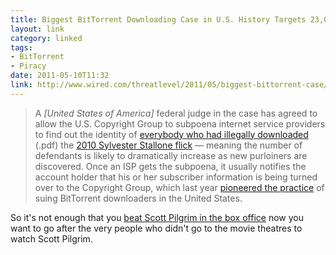 ```yaml
---
title: Biggest BitTorrent Downloading Case in U.S. History Targets 23,000 Defendants
layout: link
category: linked
tags:
- BitTorrent
- Piracy
date: 2011-05-10T11:32
link: http://www.wired.com/threatlevel/2011/05/biggest-bittorrent-case/
---
```


> A _[United States of America]_ federal judge in the case has agreed to allow the U.S. Copyright Group to subpoena internet service providers to find out the identity of [everybody who had illegally downloaded](http://cdn.mylesbraithwaite.com/media/uploads/posts/2011-05-10-biggest-bittorrent-downloading-case-in-us-history-targets-23000-defendants/nuimagediscovery.pdf) (.pdf) the [2010 Sylvester Stallone flick](http://www.imdb.com/media/rm2584972032/tt1320253) — meaning the number of defendants is likely to dramatically increase as new purloiners are discovered. Once an ISP gets the subpoena, it usually notifies the account holder that his or her subscriber information is being turned over to the Copyright Group, which last year [pioneered the practice](http://www.wired.com/threatlevel/2011/03/bittorrent/) of suing BitTorrent downloaders in the United States.

So it's not enough that you [beat Scott Pilgrim in the box office](http://www.mtv.com/news/articles/1645818/why-expendables-soared-scott-pilgrim-crashed-at-box-office.jhtml "Why 'Expendables' Soared, 'Scott Pilgrim' Crashed At Box Office") now you want to go after the very people who didn't go to the movie theatres to watch Scott Pilgrim.